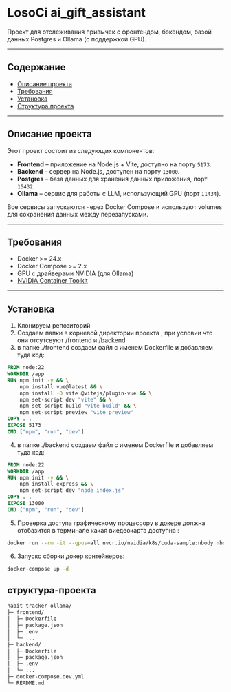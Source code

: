 # LosoCi ai_gift_assistant

Проект для отслеживания привычек с фронтендом, бэкендом, базой данных Postgres и Ollama (с поддержкой GPU).  

---

## Содержание

- [Описание проекта](#описание-проекта)
- [Требования](#требования)
- [Установка](#установка)
- [Структура проекта](#структура-проекта)

---

## Описание проекта

Этот проект состоит из следующих компонентов:  

- **Frontend** – приложение на Node.js + Vite, доступно на порту `5173`.  
- **Backend** – сервер на Node.js, доступен на порту `13000`.  
- **Postgres** – база данных для хранения данных приложения, порт `15432`.  
- **Ollama** – сервис для работы с LLM, использующий GPU (порт `11434`).  

Все сервисы запускаются через Docker Compose и используют volumes для сохранения данных между перезапусками.

---

## Требования

- Docker >= 24.x  
- Docker Compose >= 2.x  
- GPU с драйверами NVIDIA (для Ollama)  
- [NVIDIA Container Toolkit](https://developer.nvidia.com/cuda-toolkit) 

---

## Установка

1. Клонируем репозиторий
2. Создаем папки в корневой директории проекта , при условии что они отсутсвуют /frontend и /backend
3. в папке ./frontend создаем файл с именем Dockerfile и добавляем туда код:
```Dockerfile
FROM node:22
WORKDIR /app
RUN npm init -y && \
    npm install vue@latest && \
    npm install -D vite @vitejs/plugin-vue && \
    npm set-script dev "vite" && \
    npm set-script build "vite build" && \
    npm set-script preview "vite preview"
COPY . .
EXPOSE 5173
CMD ["npm", "run", "dev"]
```
4. в папке ./backend создаем файл с именем Dockerfile и добавляем туда код:
```Dockerfile
FROM node:22
WORKDIR /app
RUN npm init -y && \
    npm install express && \
    npm set-script dev "node index.js"
COPY . .
EXPOSE 13000
CMD ["npm", "run", "dev"]
```
5. Проверка доступа графическому процессору в [докере](https://docs.docker.com/desktop/features/gpu/) должна отобазится в терминале какая виедеокарта доступна :

```bash
docker run --rm -it --gpus=all nvcr.io/nvidia/k8s/cuda-sample:nbody nbody -gpu -benchmark
```
6. Запускc сборки докер контейнеров:
```bash
docker-compose up -d
```

## структура-проекта
```bash
habit-tracker-ollama/
├─ frontend/
│  ├─ Dockerfile
│  ├─ package.json
│  ├─ .env
│  └─ ...
├─ backend/
│  ├─ Dockerfile
│  ├─ package.json
│  ├─ .env
│  └─ ...
├─ docker-compose.dev.yml
└─ README.md
```

